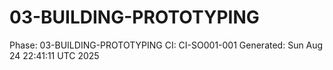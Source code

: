 # 03-BUILDING-PROTOTYPING
Phase: 03-BUILDING-PROTOTYPING
CI: CI-SO001-001
Generated: Sun Aug 24 22:41:11 UTC 2025

